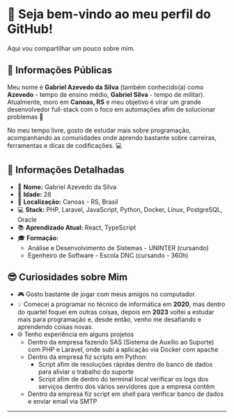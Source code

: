 # 🫡 Seja bem-vindo ao meu perfil do GitHub!

Aqui vou compartilhar um pouco sobre mim. 

## 🌟 Informações Públicas

Meu nome é **Gabriel Azevedo da Silva** (também conhecido(a) como **Azevedo** - tempo de ensino médio, **Gabriel Silva** - tempo de militar). Atualmente, moro em **Canoas, RS** e meu objetivo é virar um grande desenvolvedor full-stack com o foco em automações afim de solucionar problemas 🚀

No meu tempo livre, gosto de estudar mais sobre programação, acompanhando as comunidades onde aprendo bastante sobre carreiras, ferramentas e dicas de codificações. 💻

## 📝 Informações Detalhadas

- 👤 **Nome:** Gabriel Azevedo da Silva   
- 🎂 **Idade:** 28   
- 📍 **Localização:** Canoas - RS, Brasil   
- 💻 **Stack:** PHP, Laravel, JavaScript, Python, Docker, Linux, PostgreSQL, Oracle
- 📚 **Aprendizado Atual:** React, TypeScript   
- 🎓 **Formação:**
  - Análise e Desenvolvimento de Sistemas - UNINTER (cursando)
  - Egenheiro de Software - Escola DNC (cursando - 360h)
<!-- - 🏆 **Conquistas:** [Prêmios ou reconhecimentos, se houver] -->

## 😎 Curiosidades sobre Mim

- 🎮 Gosto bastante de jogar com meus amigos no computador. 
- 💡 Comecei a programar no técnico de informática em **2020**, mas dentro do quartel foquei em outras coisas, depois em **2023** voltei a estudar mais para programação e, desde então, venho me desafiando e aprendendo coisas novas.    
- 🌐 Tenho experiência em alguns projetos
  - Dentro da empresa fazendo SAS (Sistema de Auxílio ao Suporte) com PHP e Laravel, onde subi a aplicação via Docker com apache
  - Dentro da empresa fiz scripts em Python:
      - Script afim de resoluções rápidas dentro do banco de dados para aliviar o trabalho do suporte
      - Script afim de dentro do terminal local verificar os logs dos serviços dentro dos vários servidores que a empresa contém
  - Dentro da empresa fiz script em shell para verificar banco de dados e enviar email via SMTP

---
